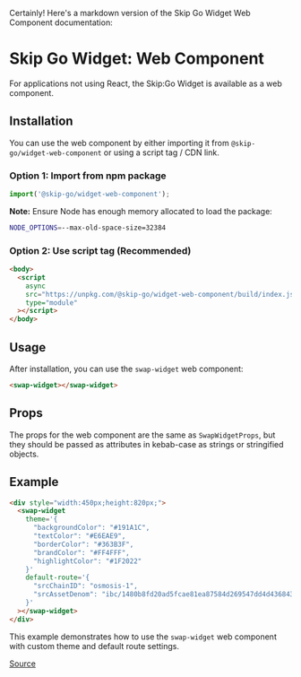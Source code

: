 Certainly! Here's a markdown version of the Skip Go Widget Web Component documentation:

# Skip Go Widget: Web Component

For applications not using React, the Skip:Go Widget is available as a web component.

## Installation

You can use the web component by either importing it from `@skip-go/widget-web-component` or using a script tag / CDN link.

### Option 1: Import from npm package

```typescript
import('@skip-go/widget-web-component');
```

**Note:** Ensure Node has enough memory allocated to load the package:

```bash
NODE_OPTIONS=--max-old-space-size=32384
```

### Option 2: Use script tag (Recommended)

```html
<body>
  <script
    async
    src="https://unpkg.com/@skip-go/widget-web-component/build/index.js"
    type="module"
  ></script>
</body>
```

## Usage

After installation, you can use the `swap-widget` web component:

```html
<swap-widget></swap-widget>
```

## Props

The props for the web component are the same as `SwapWidgetProps`, but they should be passed as attributes in kebab-case as strings or stringified objects.

## Example

```html
<div style="width:450px;height:820px;">
  <swap-widget
    theme='{
      "backgroundColor": "#191A1C",
      "textColor": "#E6EAE9",
      "borderColor": "#363B3F",
      "brandColor": "#FF4FFF",
      "highlightColor": "#1F2022"
    }'
    default-route='{
      "srcChainID": "osmosis-1",
      "srcAssetDenom": "ibc/1480b8fd20ad5fcae81ea87584d269547dd4d436843c1d20f15e00eb64743ef4"
    }'
  ></swap-widget>
</div>
```

This example demonstrates how to use the `swap-widget` web component with custom theme and default route settings.

[Source](https://docs.skip.build/go/widget/web-component)
